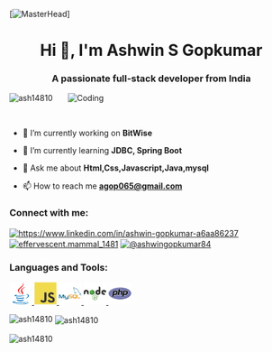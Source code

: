 [![MasterHead](./C:/github-header-image.png)]

<h1 align="center">Hi 👋, I'm Ashwin S Gopkumar</h1>
<h3 align="center">A passionate full-stack developer from India</h3>
<image align="right" alt="Coding" width="400" src="https://www.google.com/url?sa=i&url=https%3A%2F%2Foutlane.co%2Fnow%2Fnew-shot-programmer-animation%2F&psig=AOvVaw2I8GE9aDz1_yPNaGp7ziIb&ust=1720249638117000&source=images&cd=vfe&opi=89978449&ved=2ahUKEwj4gI62q4-HAxXzamwGHXZOAyAQjRx6BAgAEBI">
<p align="left"> <img src="https://komarev.com/ghpvc/?username=ash14810&label=Profile%20views&color=0e75b6&style=flat" alt="ash14810" /> </p>

<p align="left"> <a href="https://twitter.com/" target="blank"><img src="https://img.shields.io/twitter/follow/?logo=twitter&style=for-the-badge" alt="" /></a> </p>

- 🔭 I’m currently working on **BitWise**

- 🌱 I’m currently learning **JDBC, Spring Boot**

- 💬 Ask me about **Html,Css,Javascript,Java,mysql**

- 📫 How to reach me **agop065@gmail.com**

<h3 align="left">Connect with me:</h3>
<p align="left">
<a href="https://linkedin.com/in/https://www.linkedin.com/in/ashwin-gopkumar-a6aa86237" target="blank"><img align="center" src="https://raw.githubusercontent.com/rahuldkjain/github-profile-readme-generator/master/src/images/icons/Social/linked-in-alt.svg" alt="https://www.linkedin.com/in/ashwin-gopkumar-a6aa86237" height="30" width="40" /></a>
<a href="https://instagram.com/effervescent.mammal_1481" target="blank"><img align="center" src="https://raw.githubusercontent.com/rahuldkjain/github-profile-readme-generator/master/src/images/icons/Social/instagram.svg" alt="effervescent.mammal_1481" height="30" width="40" /></a>
<a href="https://www.hackerrank.com/@ashwingopkumar84" target="blank"><img align="center" src="https://raw.githubusercontent.com/rahuldkjain/github-profile-readme-generator/master/src/images/icons/Social/hackerrank.svg" alt="@ashwingopkumar84" height="30" width="40" /></a>
</p>

<h3 align="left">Languages and Tools:</h3>
<p align="left"> <a href="https://www.java.com" target="_blank" rel="noreferrer"> <img src="https://raw.githubusercontent.com/devicons/devicon/master/icons/java/java-original.svg" alt="java" width="40" height="40"/> </a> <a href="https://developer.mozilla.org/en-US/docs/Web/JavaScript" target="_blank" rel="noreferrer"> <img src="https://raw.githubusercontent.com/devicons/devicon/master/icons/javascript/javascript-original.svg" alt="javascript" width="40" height="40"/> </a> <a href="https://www.mysql.com/" target="_blank" rel="noreferrer"> <img src="https://raw.githubusercontent.com/devicons/devicon/master/icons/mysql/mysql-original-wordmark.svg" alt="mysql" width="40" height="40"/> </a> <a href="https://nodejs.org" target="_blank" rel="noreferrer"> <img src="https://raw.githubusercontent.com/devicons/devicon/master/icons/nodejs/nodejs-original-wordmark.svg" alt="nodejs" width="40" height="40"/> </a> <a href="https://www.php.net" target="_blank" rel="noreferrer"> <img src="https://raw.githubusercontent.com/devicons/devicon/master/icons/php/php-original.svg" alt="php" width="40" height="40"/> </a> </p>

<p><img align="left" src="https://github-readme-stats.vercel.app/api/top-langs?username=ash14810&show_icons=true&locale=en&layout=compact" alt="ash14810" /></p>

<p>&nbsp;<img align="center" src="https://github-readme-stats.vercel.app/api?username=ash14810&show_icons=true&locale=en" alt="ash14810" /></p>

<p><img align="center" src="https://github-readme-streak-stats.herokuapp.com/?user=ash14810&" alt="ash14810" /></p>
